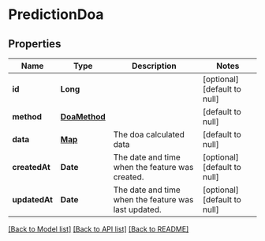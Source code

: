 # PredictionDoa
## Properties

| Name | Type | Description | Notes |
|------------ | ------------- | ------------- | -------------|
| **id** | **Long** |  | [optional] [default to null] |
| **method** | [**DoaMethod**](DoaMethod.md) |  | [default to null] |
| **data** | [**Map**](AnyType.md) | The doa calculated data | [default to null] |
| **createdAt** | **Date** | The date and time when the feature was created. | [optional] [default to null] |
| **updatedAt** | **Date** | The date and time when the feature was last updated. | [optional] [default to null] |

[[Back to Model list]](../README.md#documentation-for-models) [[Back to API list]](../README.md#documentation-for-api-endpoints) [[Back to README]](../README.md)

